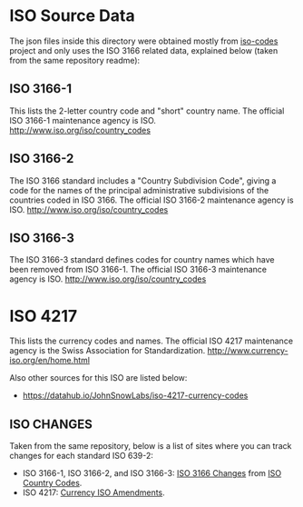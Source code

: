 # ISO Source Data

The json files inside this directory were obtained mostly from
[iso-codes](https://salsa.debian.org/iso-codes-team/iso-codes) project and only
uses the ISO 3166 related data, explained below (taken from the same repository
readme):

## ISO 3166-1
This lists the 2-letter country code and "short" country name. The official ISO
3166-1 maintenance agency is ISO. http://www.iso.org/iso/country_codes

## ISO 3166-2
The ISO 3166 standard includes a "Country Subdivision Code", giving a code for
the names of the principal administrative subdivisions of the countries coded in
ISO 3166. The official ISO 3166-2 maintenance agency is ISO.
http://www.iso.org/iso/country_codes

## ISO 3166-3
The ISO 3166-3 standard defines codes for country names which have been removed
from ISO 3166-1. The official ISO 3166-3 maintenance agency is ISO.
http://www.iso.org/iso/country_codes

# ISO 4217
This lists the currency codes and names. The official ISO 4217 maintenance
agency is the Swiss Association for Standardization.
http://www.currency-iso.org/en/home.html

Also other sources for this ISO are listed below:
- https://datahub.io/JohnSnowLabs/iso-4217-currency-codes

## ISO CHANGES

Taken from the same repository, below is a list of sites where you can track
changes for each standard ISO 639-2:

- ISO 3166-1, ISO 3166-2, and ISO 3166-3: [ISO 3166 Changes](https://isotc.iso.org/livelink/livelink?func=ll&objId=16474544&objAction=browse&sort=name&viewType=1) from [ISO Country Codes](http://www.iso.org/iso/country_codes).
- ISO 4217: [Currency ISO Amendments](https://www.currency-iso.org/en/home/amendments.html).
